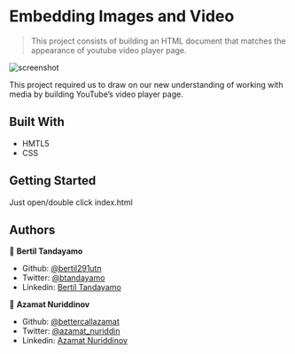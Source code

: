 # Embedding Images and Video

> This project consists of building an HTML document that matches the appearance of youtube video player page.

![screenshot](assets/screenshot)

This project required us to draw on our new understanding of working with media by building YouTube’s video player page.

## Built With

- HMTL5
- CSS

## Getting Started

Just open/double click index.html

## Authors

👤 **Bertil Tandayamo**

- Github: [@bertil291utn](https://github.com/bertil291utn)
- Twitter: [@btandayamo](https://twitter.com/batandayamo)
- Linkedin: [Bertil Tandayamo](http://bit.ly/bertil_linkedin)

👤 **Azamat Nuriddinov**

- Github: [@bettercallazamat](https://github.com/bettercallazamat)
- Twitter: [@azamat_nuriddin](https://twitter.com/azamat_nuriddin)
- Linkedin: [Azamat Nuriddinov](https://www.linkedin.com/in/azamat-nuriddinov-57579868)

